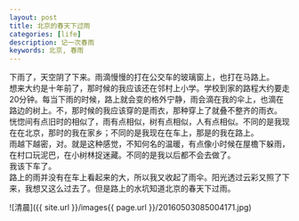```yaml
---
layout: post
title: 北京的春天下过雨
categories: [life]
description: 记一次春雨
keywords: 北京, 春雨
---
```


下雨了，天空阴了下来。雨滴慢慢的打在公交车的玻璃窗上，也打在马路上。  
想来大约是十年前了，那时候的我应该还在邻村上小学。学校到家的路程大约要走20分钟。每当下雨的时候，路上就会变的格外宁静，雨会滴在我的伞上，也滴在路边的树上。不，那时候的我应该穿的是雨衣，那种穿上了就叠不整齐的雨衣。  
恍惚间有点旧时的相似了，雨有点相似，树有点相似，人有点相似。不同的是我现在在北京，那时的我在家乡；不同的是我现在在车上，那是的我在路上。  
雨越下越密，对。就是这种感觉，不知何名的温暖，有点像小时候在屋檐下躲雨，在村口玩泥巴，在小树林捉迷藏。不同的是我以后都不会去做了。  
我该下车了。  
路上的雨并没有在车上看起来的大，所以我又收起了雨伞。阳光透过云彩又照了下来，我想又这么过去了。但是路上的水坑知道北京的春天下过雨。

![清晨]({{ site.url }}/images{{ page.url }}/20160503085004171.jpg)